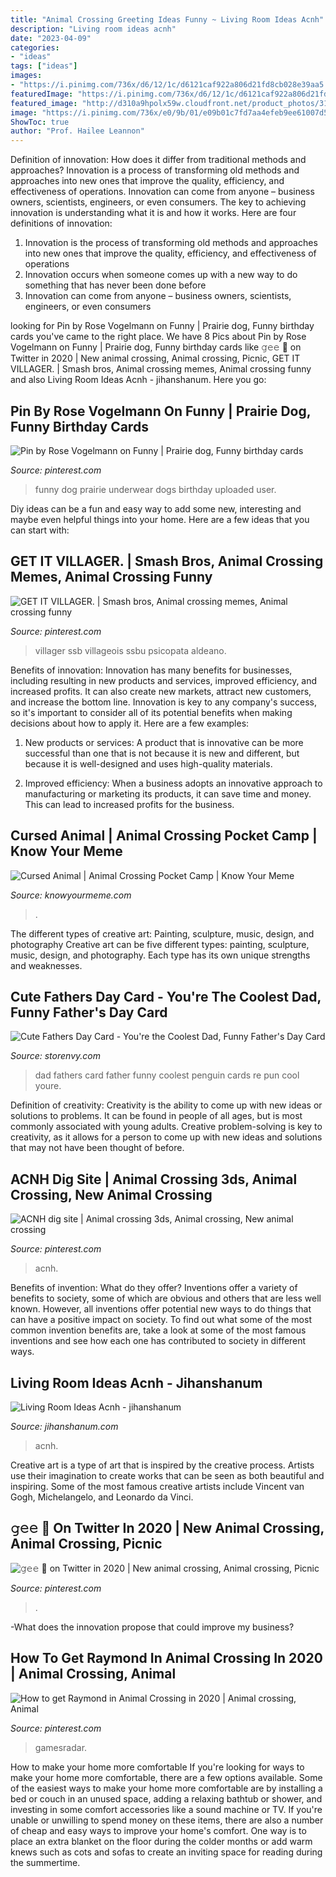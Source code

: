 ```yaml
---
title: "Animal Crossing Greeting Ideas Funny ~ Living Room Ideas Acnh"
description: "Living room ideas acnh"
date: "2023-04-09"
categories:
- "ideas"
tags: ["ideas"]
images:
- "https://i.pinimg.com/736x/d6/12/1c/d6121caf922a806d21fd8cb028e39aa5.jpg"
featuredImage: "https://i.pinimg.com/736x/d6/12/1c/d6121caf922a806d21fd8cb028e39aa5.jpg"
featured_image: "http://d310a9hpolx59w.cloudfront.net/product_photos/31610940/il_fullxfull.737650460_27sd_large.jpg"
image: "https://i.pinimg.com/736x/e0/9b/01/e09b01c7fd7aa4efeb9ee61007d5f0d7--moose-mad.jpg"
ShowToc: true
author: "Prof. Hailee Leannon"
---
```



Definition of innovation: How does it differ from traditional methods and approaches?
Innovation is a process of transforming old methods and approaches into new ones that improve the quality, efficiency, and effectiveness of operations. Innovation can come from anyone – business owners, scientists, engineers, or even consumers. The key to achieving innovation is understanding what it is and how it works. Here are four definitions of innovation: 
1. Innovation is the process of transforming old methods and approaches into new ones that improve the quality, efficiency, and effectiveness of operations 
2. Innovation occurs when someone comes up with a new way to do something that has never been done before 
3. Innovation can come from anyone – business owners, scientists, engineers, or even consumers 

	

		
looking for Pin by Rose Vogelmann on Funny | Prairie dog, Funny birthday cards you've came to the right place. We have 8 Pics about Pin by Rose Vogelmann on Funny | Prairie dog, Funny birthday cards like 𝚐𝚎𝚎 🌿 on Twitter in 2020 | New animal crossing, Animal crossing, Picnic, GET IT VILLAGER. | Smash bros, Animal crossing memes, Animal crossing funny and also Living Room Ideas Acnh - jihanshanum. Here you go:
		
    
## Pin By Rose Vogelmann On Funny | Prairie Dog, Funny Birthday Cards

<img loading=lazy src="https://i.pinimg.com/originals/29/8d/fa/298dfa63440057a4dfa48234264de797.jpg" onerror="this.onerror=null;this.src='https://tse4.mm.bing.net/th?id=OIP.AhPjvsrRHfjhQdRZl-amZgHaJ4&amp;pid=15.1';" alt="Pin by Rose Vogelmann on Funny | Prairie dog, Funny birthday cards">

_Source: pinterest.com_

>funny dog prairie underwear dogs birthday uploaded user. 

	

Diy ideas can be a fun and easy way to add some new, interesting and maybe even helpful things into your home. Here are a few ideas that you can start with: 

    
## GET IT VILLAGER. | Smash Bros, Animal Crossing Memes, Animal Crossing Funny

<img loading=lazy src="https://i.pinimg.com/736x/e0/9b/01/e09b01c7fd7aa4efeb9ee61007d5f0d7--moose-mad.jpg" onerror="this.onerror=null;this.src='https://tse2.mm.bing.net/th?id=OIP.BIViwHaE4TZSK26cc-YE9AAAAA&amp;pid=15.1';" alt="GET IT VILLAGER. | Smash bros, Animal crossing memes, Animal crossing funny">

_Source: pinterest.com_

>villager ssb villageois ssbu psicopata aldeano. 

	

Benefits of innovation:
Innovation has many benefits for businesses, including resulting in new products and services, improved efficiency, and increased profits. It can also create new markets, attract new customers, and increase the bottom line. Innovation is key to any company's success, so it's important to consider all of its potential benefits when making decisions about how to apply it. Here are a few examples:
1. New products or services: A product that is innovative can be more successful than one that is not because it is new and different, but because it is well-designed and uses high-quality materials.

2. Improved efficiency: When a business adopts an innovative approach to manufacturing or marketing its products, it can save time and money. This can lead to increased profits for the business.


    
## Cursed Animal | Animal Crossing Pocket Camp | Know Your Meme

<img loading=lazy src="http://i0.kym-cdn.com/photos/images/facebook/001/318/405/4a3.jpg" onerror="this.onerror=null;this.src='https://tse3.mm.bing.net/th?id=OIP.bdvGPVMukMedOsz2r1x1igHaNK&amp;pid=15.1';" alt="Cursed Animal | Animal Crossing Pocket Camp | Know Your Meme">

_Source: knowyourmeme.com_

>. 

	

The different types of creative art: Painting, sculpture, music, design, and photography
Creative art can be five different types: painting, sculpture, music, design, and photography. Each type has its own unique strengths and weaknesses.

    
## Cute Fathers Day Card - You&#039;re The Coolest Dad, Funny Father&#039;s Day Card

<img loading=lazy src="http://d310a9hpolx59w.cloudfront.net/product_photos/31610940/il_fullxfull.737650460_27sd_large.jpg" onerror="this.onerror=null;this.src='https://tse1.mm.bing.net/th?id=OIP.adi_tVf4fMl8xkNHGwzwSAHaE8&amp;pid=15.1';" alt="Cute Fathers Day Card - You&#039;re the Coolest Dad, Funny Father&#039;s Day Card">

_Source: storenvy.com_

>dad fathers card father funny coolest penguin cards re pun cool youre. 

	

Definition of creativity:
Creativity is the ability to come up with new ideas or solutions to problems. It can be found in people of all ages, but is most commonly associated with young adults. Creative problem-solving is key to creativity, as it allows for a person to come up with new ideas and solutions that may not have been thought of before.

    
## ACNH Dig Site | Animal Crossing 3ds, Animal Crossing, New Animal Crossing

<img loading=lazy src="https://i.pinimg.com/736x/cb/08/08/cb0808b2368682601d60b5ca24f1a675.jpg" onerror="this.onerror=null;this.src='https://tse2.mm.bing.net/th?id=OIP.112Cog8HIIxosg64G2gGAgHaEK&amp;pid=15.1';" alt="ACNH dig site | Animal crossing 3ds, Animal crossing, New animal crossing">

_Source: pinterest.com_

>acnh. 

	

Benefits of invention: What do they offer?
Inventions offer a variety of benefits to society, some of which are obvious and others that are less well known. However, all inventions offer potential new ways to do things that can have a positive impact on society. To find out what some of the most common invention benefits are, take a look at some of the most famous inventions and see how each one has contributed to society in different ways.

    
## Living Room Ideas Acnh - Jihanshanum

<img loading=lazy src="https://i1.wp.com/66.media.tumblr.com/d6ff196971c7202b117d046f17710e0b/0cc0ef8fc72064c7-19/s640x960/b3c14050d9a6f37c36f2b36cda36935e907e19b1.jpg?ssl=1" onerror="this.onerror=null;this.src='https://tse1.mm.bing.net/th?id=OIP.yWkDFe5bvXrNMsE8pXBYwwHaIp&amp;pid=15.1';" alt="Living Room Ideas Acnh - jihanshanum">

_Source: jihanshanum.com_

>acnh. 

	

Creative art is a type of art that is inspired by the creative process. Artists use their imagination to create works that can be seen as both beautiful and inspiring. Some of the most famous creative artists include Vincent van Gogh, Michelangelo, and Leonardo da Vinci.

    
## 𝚐𝚎𝚎 🌿 On Twitter In 2020 | New Animal Crossing, Animal Crossing, Picnic

<img loading=lazy src="https://i.pinimg.com/736x/d6/12/1c/d6121caf922a806d21fd8cb028e39aa5.jpg" onerror="this.onerror=null;this.src='https://tse4.mm.bing.net/th?id=OIP.RjWqM9gDJF4lFE6wiwYeeQHaEK&amp;pid=15.1';" alt="𝚐𝚎𝚎 🌿 on Twitter in 2020 | New animal crossing, Animal crossing, Picnic">

_Source: pinterest.com_

>. 

	

-What does the innovation propose that could improve my business?

    
## How To Get Raymond In Animal Crossing In 2020 | Animal Crossing, Animal

<img loading=lazy src="https://i.pinimg.com/736x/8a/4f/6c/8a4f6c35302c224bc89154596f14e0c6.jpg" onerror="this.onerror=null;this.src='https://tse4.mm.bing.net/th?id=OIP.pm7QTYyMutMmwAHi-7AaKQHaEK&amp;pid=15.1';" alt="How to get Raymond in Animal Crossing in 2020 | Animal crossing, Animal">

_Source: pinterest.com_

>gamesradar. 

	

How to make your home more comfortable
If you're looking for ways to make your home more comfortable, there are a few options available. Some of the easiest ways to make your home more comfortable are by installing a bed or couch in an unused space, adding a relaxing bathtub or shower, and investing in some comfort accessories like a sound machine or TV. If you're unable or unwilling to spend money on these items, there are also a number of cheap and easy ways to improve your home's comfort. One way is to place an extra blanket on the floor during the colder months or add warm knews such as cots and sofas to create an inviting space for reading during the summertime.

